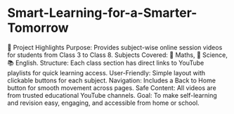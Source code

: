 # Smart-Learning-for-a-Smarter-Tomorrow
📌 Project Highlights
Purpose: Provides subject-wise online session videos for students from Class 3 to Class 8.
Subjects Covered: 📘 Maths, 🧪 Science, 📚 English.
Structure: Each class section has direct links to YouTube playlists for quick learning access.
User-Friendly: Simple layout with clickable buttons for each subject.
Navigation: Includes a Back to Home button for smooth movement across pages.
Safe Content: All videos are from trusted educational YouTube channels.
Goal: To make self-learning and revision easy, engaging, and accessible from home or school.
